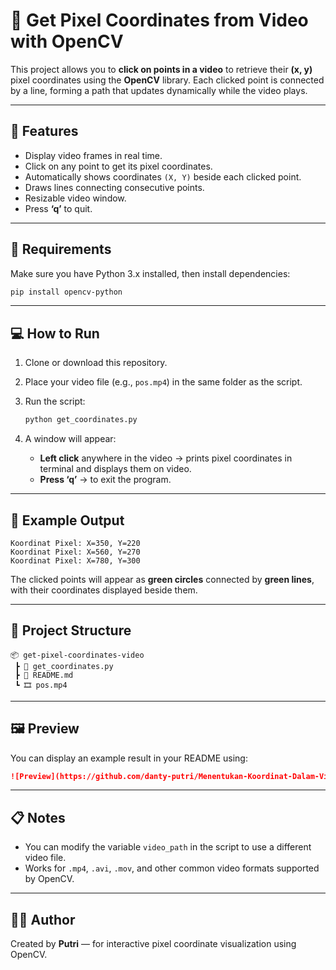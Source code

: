 # 🎥 Get Pixel Coordinates from Video with OpenCV

This project allows you to **click on points in a video** to retrieve their **(x, y)** pixel coordinates using the **OpenCV** library.
Each clicked point is connected by a line, forming a path that updates dynamically while the video plays.

---

## 🚀 Features

* Display video frames in real time.
* Click on any point to get its pixel coordinates.
* Automatically shows coordinates `(X, Y)` beside each clicked point.
* Draws lines connecting consecutive points.
* Resizable video window.
* Press **‘q’** to quit.

---

## 🧩 Requirements

Make sure you have Python 3.x installed, then install dependencies:

```bash
pip install opencv-python
```

---

## 💻 How to Run

1. Clone or download this repository.
2. Place your video file (e.g., `pos.mp4`) in the same folder as the script.
3. Run the script:

   ```bash
   python get_coordinates.py
   ```
4. A window will appear:

   * **Left click** anywhere in the video → prints pixel coordinates in terminal and displays them on video.
   * **Press ‘q’** → to exit the program.

---

## 🧠 Example Output

```
Koordinat Pixel: X=350, Y=220
Koordinat Pixel: X=560, Y=270
Koordinat Pixel: X=780, Y=300
```

The clicked points will appear as **green circles** connected by **green lines**, with their coordinates displayed beside them.

---

## 📂 Project Structure

```
📦 get-pixel-coordinates-video
 ┣ 📜 get_coordinates.py
 ┣ 📜 README.md
 ┗ 🎞️ pos.mp4
```

---

## 🖼️ Preview

You can display an example result in your README using:

```markdown
![Preview](https://github.com/danty-putri/Menentukan-Koordinat-Dalam-Video/blob/main/Picture1.png)
```

---

## 📋 Notes

* You can modify the variable `video_path` in the script to use a different video file.
* Works for `.mp4`, `.avi`, `.mov`, and other common video formats supported by OpenCV.

---

## 🧑‍💻 Author

Created by **Putri** — for interactive pixel coordinate visualization using OpenCV.
